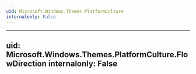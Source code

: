 ```yaml
---
uid: Microsoft.Windows.Themes.PlatformCulture
internalonly: False
---
```


---
uid: Microsoft.Windows.Themes.PlatformCulture.FlowDirection
internalonly: False
---
